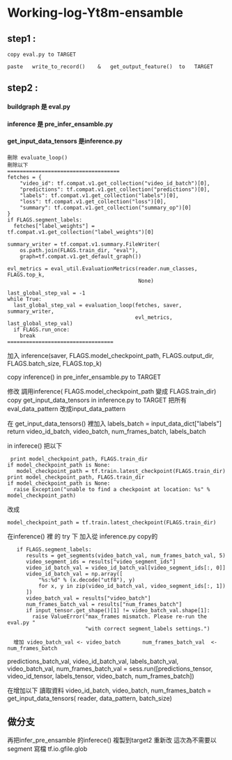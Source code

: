 # Working-log-Yt8m-ensamble

## step1 : 
    copy eval.py to TARGET
    
    paste   write_to_record()    &   get_output_feature()  to   TARGET
    
## step2 : 
#### buildgraph 是 eval.py       
#### inference 是 pre_infer_ensamble.py
#### get_input_data_tensors 是inference.py
    
    刪除 evaluate_loop()
    刪除以下
    ====================================
    fetches = {
        "video_id": tf.compat.v1.get_collection("video_id_batch")[0],
        "predictions": tf.compat.v1.get_collection("predictions")[0],
        "labels": tf.compat.v1.get_collection("labels")[0],
        "loss": tf.compat.v1.get_collection("loss")[0],
        "summary": tf.compat.v1.get_collection("summary_op")[0]
    }
    if FLAGS.segment_labels:
      fetches["label_weights"] = tf.compat.v1.get_collection("label_weights")[0]

    summary_writer = tf.compat.v1.summary.FileWriter(
        os.path.join(FLAGS.train_dir, "eval"),
        graph=tf.compat.v1.get_default_graph())

    evl_metrics = eval_util.EvaluationMetrics(reader.num_classes, FLAGS.top_k,
                                              None)

    last_global_step_val = -1
    while True:
      last_global_step_val = evaluation_loop(fetches, saver, summary_writer,
                                             evl_metrics, last_global_step_val)
      if FLAGS.run_once:
        break
    ==================================
   加入
       inference(saver,  FLAGS.model_checkpoint_path,  FLAGS.output_dir,   FLAGS.batch_size,   FLAGS.top_k)
       
  copy inference() in pre_infer_ensamble.py  to TARGET
     
  修改 調用inference( FLAGS.model_checkpoint_path 變成  FLAGS.train_dir)
  copy  get_input_data_tensors  in  inference.py   to TARGET
  把所有eval_data_pattern 改成input_data_pattern
  
  在 get_input_data_tensors() 裡加入
  labels_batch = input_data_dict["labels"]
    return video_id_batch, video_batch, num_frames_batch, labels_batch
    
   in inferece()
   把以下
   
     print model_checkpoint_path, FLAGS.train_dir
    if model_checkpoint_path is None:
       model_checkpoint_path = tf.train.latest_checkpoint(FLAGS.train_dir)
    print model_checkpoint_path, FLAGS.train_dir
    if model_checkpoint_path is None:
      raise Exception("unable to find a checkpoint at location: %s" % model_checkpoint_path)
   改成
   
    model_checkpoint_path = tf.train.latest_checkpoint(FLAGS.train_dir)

  在inference() 裡 的 try 下 加入從 inference.py copy的
         
       if FLAGS.segment_labels:
          results = get_segments(video_batch_val, num_frames_batch_val, 5)
          video_segment_ids = results["video_segment_ids"]
          video_id_batch_val = video_id_batch_val[video_segment_ids[:, 0]]
          video_id_batch_val = np.array([
              "%s:%d" % (x.decode("utf8"), y)
              for x, y in zip(video_id_batch_val, video_segment_ids[:, 1])
          ])
          video_batch_val = results["video_batch"]
          num_frames_batch_val = results["num_frames_batch"]
          if input_tensor.get_shape()[1] != video_batch_val.shape[1]:
            raise ValueError("max_frames mismatch. Please re-run the eval.py "
                             "with correct segment_labels settings.")
                             
      增加 video_batch_val <- video_batch       num_frames_batch_val  <-num_frames_batch
predictions_batch_val, video_id_batch_val, labels_batch_val, video_batch_val, num_frames_batch_val = sess.run([predictions_tensor, video_id_tensor, labels_tensor, video_batch, num_frames_batch])

在增加以下 讀取資料
video_id_batch, video_batch, num_frames_batch = get_input_data_tensors(
        reader, data_pattern, batch_size)
   
   ## 做分支
   再把infer_pre_ensamble 的inferece() 複製到target2
   重新改 這次為不需要以segment 寫檔
   tf.io.gfile.glob
    
 

